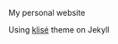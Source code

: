 My personal website

Using <a href="https://github.com/piharpi/jekyll-klise" target="_blank" rel="noopener">klisé</a> theme on Jekyll